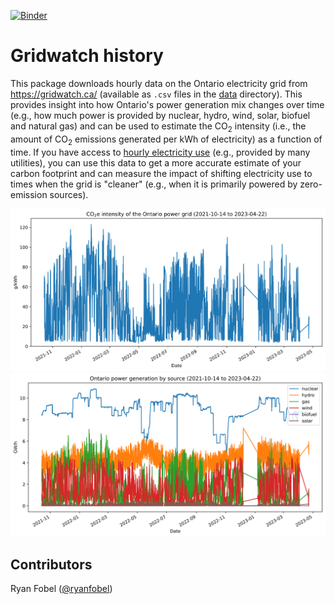 [![Binder](https://mybinder.org/badge_logo.svg)](https://mybinder.org/v2/gh/ryanfobel/gridwatch-history/main)

# Gridwatch history

This package downloads hourly data on the Ontario electricity grid from https://gridwatch.ca/ (available as `.csv` files in the [data](https://github.com/ryanfobel/gridwatch-history/blob/main/data/) directory). This provides insight into how Ontario's power generation mix changes over time (e.g., how much power is provided by nuclear, hydro, wind, solar, biofuel and natural gas) and can be used to estimate the CO<sub>2</sub> intensity (i.e., the amount of CO<sub>2</sub> emissions generated per kWh of electricity) as a function of time. If you have access to [hourly electricity use](https://github.com/ryanfobel/utility-bill-scraper) (e.g., provided by many utilities), you can use this data to get a more accurate estimate of your carbon footprint and can measure the impact of shifting electricity use to times when the grid is "cleaner" (e.g., when it is primarily powered by zero-emission sources).

![CO2 intensity](notebooks/images/ontario_co2_intensity.svg)
![Power generation by source](notebooks/images/ontario_power_generation_by_source.svg)

## Contributors

Ryan Fobel ([@ryanfobel](https://github.com/ryanfobel))


